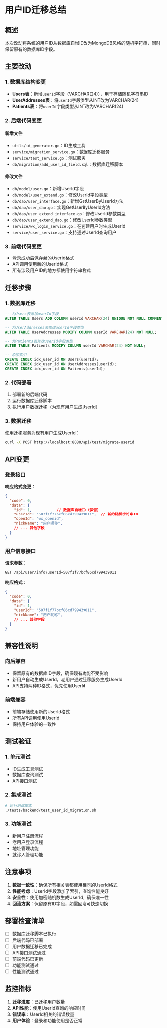 # 用户ID迁移总结

## 概述
本次改动将系统的用户ID从数据库自增ID改为MongoDB风格的随机字符串，同时保留原有的数据库ID字段。

## 主要改动

### 1. 数据库结构变更
- **Users表**：新增`userId`字段（VARCHAR(24)），用于存储随机字符串ID
- **UserAddresses表**：将`userId`字段类型从INT改为VARCHAR(24)
- **Patients表**：将`userId`字段类型从INT改为VARCHAR(24)

### 2. 后端代码变更

#### 新增文件
- `utils/id_generator.go`：ID生成工具
- `service/migration_service.go`：数据库迁移服务
- `service/test_service.go`：测试服务
- `db/migration/add_user_id_field.sql`：数据库迁移脚本

#### 修改文件
- `db/model/user.go`：新增UserId字段
- `db/model/user_extend.go`：修改UserId字段类型
- `db/dao/user_interface.go`：新增GetUserByUserId方法
- `db/dao/user_dao.go`：实现GetUserByUserId方法
- `db/dao/user_extend_interface.go`：修改UserId参数类型
- `db/dao/user_extend_dao.go`：修改UserId参数类型
- `service/wx_login_service.go`：在创建用户时生成UserId
- `service/user_service.go`：支持通过UserId查询用户

### 3. 前端代码变更
- 登录成功后保存新的UserId格式
- API调用使用新的UserId格式
- 所有涉及用户ID的地方都使用字符串格式

## 迁移步骤

### 1. 数据库迁移
```sql
-- 为Users表添加userId字段
ALTER TABLE Users ADD COLUMN userId VARCHAR(24) UNIQUE NOT NULL COMMENT '用户唯一标识符' AFTER id;

-- 为UserAddresses表修改userId字段类型
ALTER TABLE UserAddresses MODIFY COLUMN userId VARCHAR(24) NOT NULL;

-- 为Patients表修改userId字段类型
ALTER TABLE Patients MODIFY COLUMN userId VARCHAR(24) NOT NULL;

-- 添加索引
CREATE INDEX idx_user_id ON Users(userId);
CREATE INDEX idx_user_id ON UserAddresses(userId);
CREATE INDEX idx_user_id ON Patients(userId);
```

### 2. 代码部署
1. 部署新的后端代码
2. 运行数据库迁移脚本
3. 执行用户数据迁移（为现有用户生成UserId）

### 3. 数据迁移
使用迁移服务为现有用户生成UserId：
```bash
curl -X POST http://localhost:8080/api/test/migrate-userid
```

## API变更

### 登录接口
**响应格式变更**：
```json
{
  "code": 0,
  "data": {
    "id": 1,           // 数据库自增ID（保留）
    "userId": "507f1f77bcf86cd799439011",  // 新的随机字符串ID
    "openId": "wx_openid",
    "nickName": "用户昵称",
    // ... 其他字段
  }
}
```

### 用户信息接口
**请求参数**：
```
GET /api/user/info?userId=507f1f77bcf86cd799439011
```

**响应格式**：
```json
{
  "code": 0,
  "data": {
    "id": 1,
    "userId": "507f1f77bcf86cd799439011",
    "nickName": "用户昵称",
    // ... 其他字段
  }
}
```

## 兼容性说明

### 向后兼容
- 保留原有的数据库ID字段，确保现有功能不受影响
- 新用户自动生成UserId，老用户通过迁移服务生成UserId
- API支持两种ID格式，优先使用UserId

### 前端兼容
- 前端存储使用新的UserId格式
- 所有API调用使用UserId
- 保持用户体验的一致性

## 测试验证

### 1. 单元测试
- ID生成工具测试
- 数据库查询测试
- API接口测试

### 2. 集成测试
```bash
# 运行测试脚本
./tests/backend/test_user_id_migration.sh
```

### 3. 功能测试
- 新用户注册流程
- 老用户登录流程
- 地址管理功能
- 就诊人管理功能

## 注意事项

1. **数据一致性**：确保所有相关表都使用相同的UserId格式
2. **性能考虑**：UserId字段添加了索引，查询性能良好
3. **安全性**：使用加密随机数生成UserId，确保唯一性
4. **回滚方案**：保留原有ID字段，如需回滚可快速切换

## 部署检查清单

- [ ] 数据库迁移脚本已执行
- [ ] 后端代码已部署
- [ ] 用户数据迁移已完成
- [ ] API接口测试通过
- [ ] 前端代码已更新
- [ ] 功能测试通过
- [ ] 性能测试通过

## 监控指标

1. **迁移进度**：已迁移用户数量
2. **API性能**：使用UserId查询的响应时间
3. **错误率**：UserId相关的错误数量
4. **用户体验**：登录和功能使用是否正常 